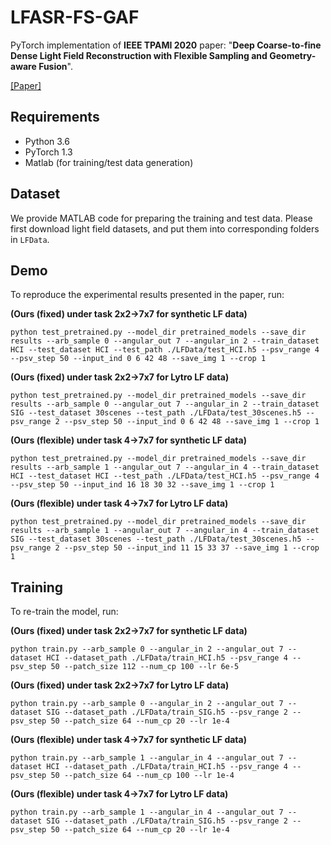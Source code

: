 # LFASR-FS-GAF
PyTorch implementation of **IEEE TPAMI 2020** paper: "**Deep Coarse-to-fine Dense Light Field Reconstruction with Flexible Sampling and Geometry-aware Fusion**".

[[Paper]](https://ieeexplore.ieee.org/document/9204825)

## Requirements
- Python 3.6
- PyTorch 1.3
- Matlab (for training/test data generation)

## Dataset
We provide MATLAB code for preparing the training and test data. Please first download light field datasets, and put them into corresponding folders in `LFData`.

## Demo
To reproduce the experimental results presented in the paper, run:

**(Ours (fixed) under task 2x2&rarr;7x7 for synthetic LF data)**
```
python test_pretrained.py --model_dir pretrained_models --save_dir results --arb_sample 0 --angular_out 7 --angular_in 2 --train_dataset HCI --test_dataset HCI --test_path ./LFData/test_HCI.h5 --psv_range 4 --psv_step 50 --input_ind 0 6 42 48 --save_img 1 --crop 1
```
**(Ours (fixed) under task 2x2&rarr;7x7 for Lytro LF data)**
```
python test_pretrained.py --model_dir pretrained_models --save_dir results --arb_sample 0 --angular_out 7 --angular_in 2 --train_dataset SIG --test_dataset 30scenes --test_path ./LFData/test_30scenes.h5 --psv_range 2 --psv_step 50 --input_ind 0 6 42 48 --save_img 1 --crop 1
```
**(Ours (flexible) under task 4&rarr;7x7 for synthetic LF data)**
```
python test_pretrained.py --model_dir pretrained_models --save_dir results --arb_sample 1 --angular_out 7 --angular_in 4 --train_dataset HCI --test_dataset HCI --test_path ./LFData/test_HCI.h5 --psv_range 4 --psv_step 50 --input_ind 16 18 30 32 --save_img 1 --crop 1
```
**(Ours (flexible) under task 4&rarr;7x7 for Lytro LF data)**
```
python test_pretrained.py --model_dir pretrained_models --save_dir results --arb_sample 1 --angular_out 7 --angular_in 4 --train_dataset SIG --test_dataset 30scenes --test_path ./LFData/test_30scenes.h5 --psv_range 2 --psv_step 50 --input_ind 11 15 33 37 --save_img 1 --crop 1
```

## Training
To re-train the model, run:

**(Ours (fixed) under task 2x2&rarr;7x7 for synthetic LF data)**
```
python train.py --arb_sample 0 --angular_in 2 --angular_out 7 --dataset HCI --dataset_path ./LFData/train_HCI.h5 --psv_range 4 --psv_step 50 --patch_size 112 --num_cp 100 --lr 6e-5
```
**(Ours (fixed) under task 2x2&rarr;7x7 for Lytro LF data)**
```
python train.py --arb_sample 0 --angular_in 2 --angular_out 7 --dataset SIG --dataset_path ./LFData/train_SIG.h5 --psv_range 2 --psv_step 50 --patch_size 64 --num_cp 20 --lr 1e-4
```
**(Ours (flexible) under task 4&rarr;7x7 for synthetic LF data)**
```
python train.py --arb_sample 1 --angular_in 4 --angular_out 7 --dataset HCI --dataset_path ./LFData/train_HCI.h5 --psv_range 4 --psv_step 50 --patch_size 64 --num_cp 100 --lr 1e-4
```
**(Ours (flexible) under task 4&rarr;7x7 for Lytro LF data)**
```
python train.py --arb_sample 1 --angular_in 4 --angular_out 7 --dataset SIG --dataset_path ./LFData/train_SIG.h5 --psv_range 2 --psv_step 50 --patch_size 64 --num_cp 20 --lr 1e-4
```

